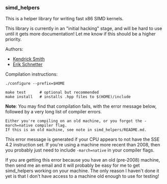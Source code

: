 ### simd_helpers

This is a helper library for writing fast x86 SIMD kernels.

This library is currently in an "initial hacking" stage, and will be hard to use until it gets more documentation!
Let me know if this should be a higher priority.

Authors:
  - [Kendrick Smith](https://github.com/kmsmith137)
  - [Erik Schnetter](https://github.com/eschnett)

Compilation instructions:
```
./configure --prefix=$HOME

make test      # optional but recommended
make install   # installs .hpp files to $(HOME)/include
```

**Note**: You may find that compilation fails, with the error message below, followed by a very long
  list of compiler errors.
  ```
  Either you're compiling on an old machine, or you forgot the -march=native compiler flag.  
  If this is an old machine, see note in simd_helpers/README.md.
  ```
  This error message is generated if your CPU appears to not have the SSE 4.2 instruction set.
  If you're using a machine more recent than 2008, then you probably just need to include `-march=native`
  in your compiler flags.

  If you are getting this error because you have an old (pre-2008) machine, then send me an email
  and it will probably be easy for me to get simd_helpers working on your machine.  The only reason
  I haven't done it yet is that I don't have access to a machine old enough to use for testing!
